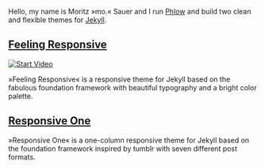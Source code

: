 Hello, my name is Moritz »mo.« Sauer and I run [Phlow](http://phlow.de/) and build two clean and flexible themes for [Jekyll](http://jekyllrb.com).

## [Feeling Responsive](http://phlow.github.io/feeling-responsive/)

[![Start Video](https://github.com/Phlow/feeling-responsive/blob/gh-pages/images/video-feeling-responsive-1280x720.jpg)](https://www.youtube.com/embed/3b5zCFSmVvU)

»Feeling Responsive« is a responsive theme for Jekyll based on the fabulous foundation framework with beautiful typography and a bright color palette.



## [Responsive One](http://phlow.github.io/responsive-one/)

»Responsive One« is a one-column responsive theme for Jekyll based on the foundation framework inspired by tumblr with seven different post formats.
